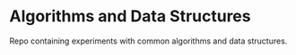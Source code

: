 # Algorithms and Data Structures

Repo containing experiments with common algorithms and data structures.
